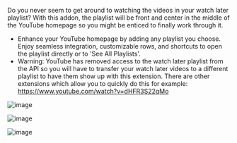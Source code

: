 Do you never seem to get around to watching the videos in your watch later playlist?
With this addon, the playlist will be front and center in the middle of the YouTube homepage so you might be enticed to finally work through it.

- Enhance your YouTube homepage by adding any playlist you choose. Enjoy seamless integration, customizable rows, and shortcuts to open the playlist directly or to 'See All Playlists'.
- Warning: YouTube has removed access to the watch later playlist from the API so you will have to transfer your watch later videos to a different playlist to have them show up with this extension. There are other extensions which allow you to quickly do this for example: https://www.youtube.com/watch?v=dHFR3S22qMo

![image](https://github.com/user-attachments/assets/9eae0f50-1d54-45ed-987f-1793d7db172b)

![image](https://github.com/user-attachments/assets/11161e34-ea8f-45c1-a707-a9a68c3b3bcf)

![image](https://github.com/user-attachments/assets/7b29ab99-1bb7-43e2-8980-6fe96ab3ffa0)
